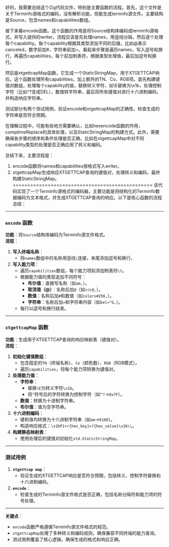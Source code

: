好的，我需要总结这个Zig代码文件，特别是主要函数的流程。首先，这个文件是关于Terminfo源格式的编码，没有解析功能，但能生成termnfo源文件。主要结构是Source，包含names和capabilities数组。

接下来看encode函数。这个函数的作用是将Source结构体编码成terminfo源格式，并写入提供的writer。流程应该是先处理names，用竖线分隔，然后逐个处理每个capability。每个capability根据其类型添加不同的后缀，比如@表示canceled，数字前加#，字符串前加=。看起来步骤是遍历names，写入逗号和换行，再遍历capabilities，每个前加制表符，根据类型处理值，最后加逗号和换行。

然后是xtgettcapMap函数，它生成一个StaticStringMap，用于XTGETTCAP响应。这个函数处理所有capabilities，加上额外的TN、Co、RGB项。首先构建键值对数组，处理每个capability的值，替换转义字符，如\E替换为\x1b，处理控制字符（比如^?变成DEL），数值转字符串，最后将所有键值对进行十六进制编码，并构造响应字符串。

测试部分有两个测试用例，验证encode和xtgettcapMap的正确性，检查生成的字符串是否符合预期。

在理解过程中，可能有些地方需要确认，比如hexencode函数的作用，comptimeReplace的具体处理，以及StaticStringMap的构建方式。此外，需要确保各步骤的顺序和条件处理是否正确，比如在xtgettcapMap中对不同capability类型的处理是否正确应用了转义和编码。

总结下来，主要流程是：

1. encode函数将names和capabilities按格式写入writer。
2. xtgettcapMap生成响应XTGETTCAP查询的键值对，处理转义和编码，最终构建StaticStringMap。
================================================
该代码实现了一个Terminfo源格式的编码器，主要功能是将结构化的Terminfo数据编码为文本格式，并生成XTGETTCAP查询的响应。以下是核心函数的流程总结：

---

### **`encode` 函数**
**功能**：将`Source`结构体编码为Terminfo源文件格式。  
**流程**：
1. **写入终端名称**：
   - 将`names`数组中的名称用竖线`|`连接，末尾添加逗号和换行。
2. **写入能力项**：
   - 遍历`capabilities`数组，每个能力项前添加制表符`\t`。
   - 根据能力值的类型追加不同符号：
     - **布尔值**：直接写名称（如`am,`）。
     - **取消值（@）**：名称后加`@`（如`ccc@,`）。
     - **数值**：名称后加`#`和数值（如`colors#256,`）。
     - **字符串**：名称后加`=`和字符串内容（如`bel=^G,`）。
   - 每行以逗号和换行结束。

---

### **`xtgettcapMap` 函数**
**功能**：生成用于XTGETTCAP查询的响应映射表（键值对）。  
**流程**：
1. **初始化键值数组**：
   - 包含固定的`TN`（终端名称）、`Co`（颜色数）、`RGB`（RGB模式）。
   - 遍历`capabilities`，将每个能力项转换为键值对。
2. **处理能力值**：
   - **字符串**：
     - 替换`\E`为转义字符`\x1b`。
     - 将`^`符号后的字符转换为控制字符（如`^?`→`0x7F`）。
   - **数值**：转换为十进制字符串。
   - **布尔值**：值为空字符串。
3. **十六进制编码**：
   - 键和值均转换为十六进制字符串（如`am`→`616D`）。
   - 构造响应格式：`\x1bP1+r{hex_key}=?{hex_value}\x1b\\`。
4. **构建静态映射表**：
   - 使用处理后的键值对初始化`std.StaticStringMap`。

---

### **测试用例**
1. **`xtgettcap map`**：
   - 验证生成的XTGETTCAP响应是否符合预期，包括转义、控制字符替换和十六进制编码。
2. **`encode`**：
   - 检查生成的Terminfo源文件格式是否正确，包括名称分隔符和能力项的符号处理。

---

**关键点**：
- `encode`函数严格遵循Terminfo源文件格式的规范。
- `xtgettcapMap`处理了多种转义和编码规则，确保兼容不同终端的能力查询。
- 测试用例覆盖了核心逻辑，确保生成的格式和响应正确。
